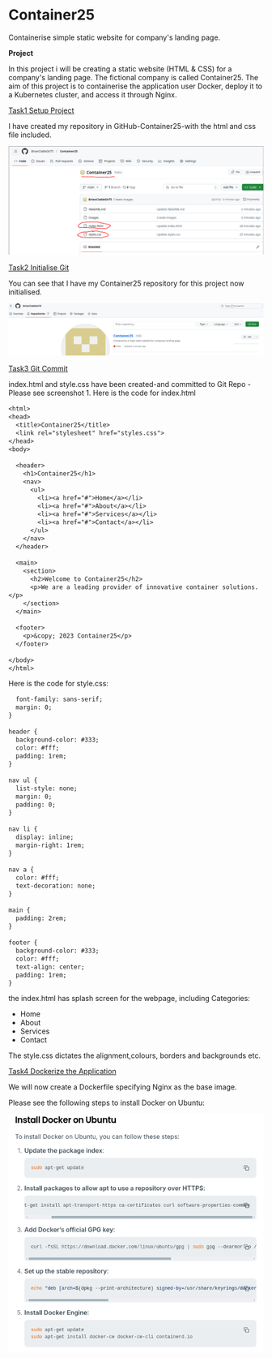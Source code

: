 # Container25

Containerise simple static website for company's landing page.


**Project**



In this project i will be creating a static website (HTML & CSS) for a company's landing page. The fictional company is called Container25. The aim of this project is to containerise the application user Docker, deploy it to a Kubernetes cluster, and access it through Nginx. 

<ins>Task1 Setup Project</ins>

I have created my repository in GitHub-Container25-with the html and css file included.

![Screenshot 1](images/screenshot1.png)

<ins>Task2 Initialise Git</ins>

You can see that I have my Container25 repository for this project now initialised.


![Screenshot 1](images/screenshot2.png)


<ins>Task3 Git Commit</ins>

index.html and style.css have been created-and committed to Git Repo -  Please see screenshot 1. 
Here is the code for index.html

```<!DOCTYPE html>
<html>
<head>
  <title>Container25</title>
  <link rel="stylesheet" href="styles.css">
</head>
<body>

  <header>
    <h1>Container25</h1>
    <nav>
      <ul>
        <li><a href="#">Home</a></li>
        <li><a href="#">About</a></li>
        <li><a href="#">Services</a></li>
        <li><a href="#">Contact</a></li>
      </ul>
    </nav>
  </header>

  <main>
    <section>
      <h2>Welcome to Container25</h2>
      <p>We are a leading provider of innovative container solutions.</p>
    </section>
  </main>

  <footer>
    <p>&copy; 2023 Container25</p>
  </footer>

</body>
</html>
```



Here is the code for style.css:
```body {
  font-family: sans-serif;
  margin: 0;
}

header {
  background-color: #333;
  color: #fff;
  padding: 1rem;
}

nav ul {
  list-style: none;
  margin: 0;
  padding: 0;
}

nav li {
  display: inline;
  margin-right: 1rem;
}

nav a {
  color: #fff;
  text-decoration: none;
}

main {
  padding: 2rem;
}

footer {
  background-color: #333;
  color: #fff;
  text-align: center;
  padding: 1rem;
}
```
the index.html has splash screen for the webpage, including Categories:
* Home
* About
* Services
* Contact

The style.css dictates the alignment,colours, borders and backgrounds etc.

<ins>Task4 Dockerize the Application</ins>

We will now create a Dockerfile specifying Nginx as the base image.

Please see the following steps to install Docker on Ubuntu:

![Screenshot 1](images/screenshot3.png)


